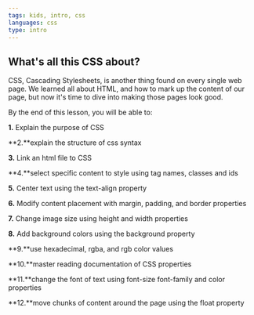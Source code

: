 ```yaml
---
tags: kids, intro, css
languages: css
type: intro
---
```


## What's all this CSS about?

CSS, Cascading Stylesheets, is another thing found on every single web page. We learned all about HTML, and how to mark up the content of our page, but now it's time to dive into making those pages look good.

By the end of this lesson, you will be able to:

**1.** Explain the purpose of CSS

**2.**explain the structure of css syntax

**3.** Link an html file to CSS

**4.**select specific content to style using tag names, classes and ids

**5.** Center text using the text-align property

**6.** Modify content placement with margin, padding, and border properties

**7.** Change image size using height and width properties

**8.** Add background colors using the background property

**9.**use hexadecimal, rgba, and rgb color values

**10.**master reading documentation of CSS properties

**11.**change the font of text using font-size font-family and color properties

**12.**move chunks of content around the page using the float property

